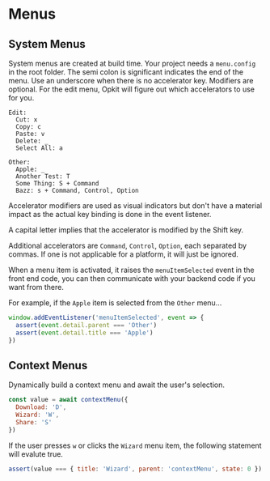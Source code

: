 # Menus

## System Menus

System menus are created at build time. Your project needs a `menu.config`
in the root folder. The semi colon is significant indicates the end of the
menu. Use an underscore when there is no accelerator key. Modifiers are
optional. For the edit menu, Opkit will figure out which accelerators to
use for you.

```syntax
Edit:
  Cut: x
  Copy: c
  Paste: v
  Delete: _
  Select All: a

Other:
  Apple: _
  Another Test: T
  Some Thing: S + Command
  Bazz: s + Command, Control, Option
```

Accelerator modifiers are used as visual indicators but don't have a
material impact as the actual key binding is done in the event listener.

A capital letter implies that the accelerator is modified by the Shift key.

Additional accelerators are `Command`, `Control`, `Option`, each separated
by commas. If one is not applicable for a platform, it will just be ignored.

When a menu item is activated, it raises the `menuItemSelected` event in
the front end code, you can then communicate with your backend code if you
want from there.

For example, if the `Apple` item is selected from the `Other` menu...

```js
window.addEventListener('menuItemSelected', event => {
  assert(event.detail.parent === 'Other')
  assert(event.detail.title === 'Apple')
})
```

## Context Menus

Dynamically build a context menu and await the user's selection.

```js
const value = await contextMenu({
  Download: 'D',
  Wizard: 'W',
  Share: 'S'
})
```

If the user presses `w` or clicks the `Wizard` menu item, the following
statement will evalute true.

```js
assert(value === { title: 'Wizard', parent: 'contextMenu', state: 0 })
```
